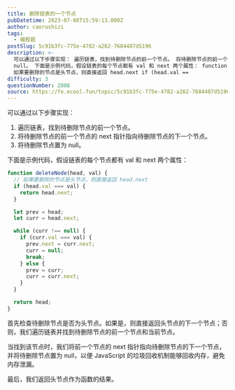 ```yaml
---
title: 删除链表的一个节点
pubDatetime: 2023-07-08T15:59:13.000Z
author: caorushizi
tags:
  - 编程题
postSlug: 5c91b3fc-775e-4782-a262-7684487d5196
description: >-
  可以通过以下步骤实现： 遍历链表，找到待删除节点的前一个节点。 将待删除节点的前一个节点的 next 指针指向待删除节点的下一个节点。 将待删除节点置为
  null。 下面是示例代码，假设链表的每个节点都有 val 和 next 两个属性： function deleteNode(head, val) { //
  如果要删除的节点是头节点，则直接返回 head.next if (head.val ==
difficulty: 3
questionNumber: 2008
source: https://fe.ecool.fun/topic/5c91b3fc-775e-4782-a262-7684487d5196
---
```


可以通过以下步骤实现：

1. 遍历链表，找到待删除节点的前一个节点。
2. 将待删除节点的前一个节点的 next 指针指向待删除节点的下一个节点。
3. 将待删除节点置为 null。

下面是示例代码，假设链表的每个节点都有 val 和 next 两个属性：

```js
function deleteNode(head, val) {
  // 如果要删除的节点是头节点，则直接返回 head.next
  if (head.val === val) {
    return head.next;
  }

  let prev = head;
  let curr = head.next;

  while (curr !== null) {
    if (curr.val === val) {
      prev.next = curr.next;
      curr = null;
      break;
    } else {
      prev = curr;
      curr = curr.next;
    }
  }

  return head;
}
```

首先检查待删除节点是否为头节点。如果是，则直接返回头节点的下一个节点；否则，我们遍历链表并找到待删除节点的前一个节点和当前节点。

当找到该节点时，我们将前一个节点的 next 指针指向待删除节点的下一个节点，并将待删除节点置为 null，以便 JavaScript 的垃圾回收机制能够回收内存，避免内存泄漏。

最后，我们返回头节点作为函数的结果。
